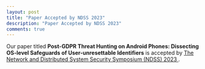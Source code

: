 ```yaml
---
layout: post
title: "Paper Accepted by NDSS 2023"
description: "Paper Accepted by NDSS 2023"
comments: true
---
```


Our paper titled <strong>Post-GDPR Threat Hunting on Android Phones: Dissecting OS-level Safeguards of User-unresettable Identifiers</strong> is accepted by
<a href="https://www.ndss-symposium.org/ndss2023/"> The Network and Distributed System Security Symposium (NDSS) 2023 </a>. 
